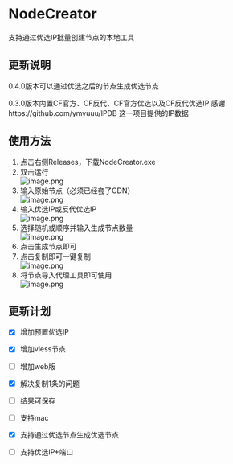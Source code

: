 # NodeCreator
支持通过优选IP批量创建节点的本地工具
## 更新说明
0.4.0版本可以通过优选之后的节点生成优选节点

0.3.0版本内置CF官方、CF反代、CF官方优选以及CF反代优选IP
感谢https://github.com/ymyuuu/IPDB 这一项目提供的IP数据
## 使用方法

1. 点击右侧Releases，下载NodeCreator.exe
2. 双击运行
</br>   ![image.png](https://cdn.nlark.com/yuque/0/2024/png/35591949/1710678475686-0004b064-e0d1-4b0f-83d9-c396140989e9.png#averageHue=%23fafafa&clientId=u651cf9be-a887-4&from=paste&height=693&id=ud2aca18d&originHeight=866&originWidth=707&originalType=binary&ratio=1.25&rotation=0&showTitle=false&size=22785&status=done&style=none&taskId=ued74dd7d-a649-4679-ad2c-73d4f11f91d&title=&width=565.6)
3. 输入原始节点（必须已经套了CDN）
</br>    ![image.png](https://cdn.nlark.com/yuque/0/2024/png/35591949/1710681211325-a6b0412d-98e7-4290-8b34-ce8608aca69c.png#averageHue=%23edecec&clientId=u651cf9be-a887-4&from=paste&height=186&id=u0de92904&originHeight=233&originWidth=705&originalType=binary&ratio=1.25&rotation=0&showTitle=false&size=18791&status=done&style=none&taskId=u3662bca5-d596-48e6-96e9-b99f1ee292c&title=&width=564)
4. 输入优选IP或反代优选IP
</br>    ![image.png](https://cdn.nlark.com/yuque/0/2024/png/35591949/1710678771648-bfd9b74c-354b-4205-894d-5c8b2eda6d65.png#averageHue=%23f6f6f6&clientId=u651cf9be-a887-4&from=paste&height=162&id=u724dedcd&originHeight=203&originWidth=707&originalType=binary&ratio=1.25&rotation=0&showTitle=false&size=17404&status=done&style=none&taskId=u0c5f3a24-cd29-49fc-b599-3d5e2d5ea89&title=&width=565.6)
5. 选择随机或顺序并输入生成节点数量
</br>    ![image.png](https://cdn.nlark.com/yuque/0/2024/png/35591949/1710678807420-28cfa073-38e7-4273-9770-3403ce03d5e2.png#averageHue=%23eedfde&clientId=u651cf9be-a887-4&from=paste&height=52&id=u2a2e3bcd&originHeight=65&originWidth=699&originalType=binary&ratio=1.25&rotation=0&showTitle=false&size=9786&status=done&style=none&taskId=u715de2f4-afdc-41bf-ac5c-f48d96d8cb2&title=&width=559.2)
6. 点击生成节点即可
7. 点击复制即可一键复制
</br>    ![image.png](https://cdn.nlark.com/yuque/0/2024/png/35591949/1710678982359-c0da3b41-0a8b-46f1-bdae-fe11411b4c55.png#averageHue=%23d1d0d0&clientId=u651cf9be-a887-4&from=paste&height=346&id=u2bd3460b&originHeight=432&originWidth=705&originalType=binary&ratio=1.25&rotation=0&showTitle=false&size=47106&status=done&style=none&taskId=u8b1815fe-6518-4e0f-8c49-c094aded1a6&title=&width=564)
8. 将节点导入代理工具即可使用
</br>    ![image.png](https://cdn.nlark.com/yuque/0/2024/png/35591949/1710679025271-e59bfd90-03ca-4c0c-a606-2f0105dc0872.png#averageHue=%23f6f5f5&clientId=u651cf9be-a887-4&from=paste&height=498&id=ub431f39d&originHeight=622&originWidth=2560&originalType=binary&ratio=1.25&rotation=0&showTitle=false&size=58553&status=done&style=none&taskId=u5da51605-482d-4a4a-acf6-78c44a41709&title=&width=2048)

## 更新计划

- [x] 增加预置优选IP
- [x] 增加vless节点
- [ ] 增加web版
- [x] 解决复制1条的问题
- [ ] 结果可保存
- [ ] 支持mac
- [x] 支持通过优选节点生成优选节点
- [ ] 支持优选IP+端口







